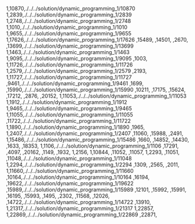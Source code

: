 1,10870,./../../solution/dynamic_programming_1/10870
1,2839,./../../solution/dynamic_programming_1/2839
1,2748,./../../solution/dynamic_programming_1/2748
1,1010,./../../solution/dynamic_programming_1/1010
1,9655,./../../solution/dynamic_programming_1/9655
1,17626,./../../solution/dynamic_programming_1/17626
,15489,
,14501,
,2670,
,13699,./../../solution/dynamic_programming_1/13699
1,1463,./../../solution/dynamic_programming_1/1463
1,9095,./../../solution/dynamic_programming_1/9095
,1003,
1,11726,./../../solution/dynamic_programming_1/11726
1,2579,./../../solution/dynamic_programming_1/2579
,2193,
1,11727,./../../solution/dynamic_programming_1/11727
,9461,./../../solution/dynamic_programming_1/9461
,1699,
,15990,./../../solution/dynamic_programming_1/15990
,10211,
,17175,
,15624,
,17212,
,2876,
,20152,
1,11053,./../../solution/dynamic_programming_1/11053
1,1912,./../../solution/dynamic_programming_1/1912
1,9465,./../../solution/dynamic_programming_1/9465
1,11055,./../../solution/dynamic_programming_1/11055
,11722,./../../solution/dynamic_programming_1/11722
1,1890,./../../solution/dynamic_programming_1/1890
,1965,
1,2407,./../../solution/dynamic_programming_1/2407
,11060,
,15988,
,2491,
1,15486,./../../solution/dynamic_programming_1/15486
,1660,
,14852,
,14430,
,1633,
,18353,
1,1106,./../../solution/dynamic_programming_1/1106
,17291,
,4097,
,20162,
,1149,
,1932,
1,2156,
1,10844,
,11052,
,11057,
1,2293,
,11051,
,11048,./../../solution/dynamic_programming_1/11048
1,2294,./../../solution/dynamic_programming_1/2294
,1309,
,2565,
,2011,
1,11660,./../../solution/dynamic_programming_1/11660
,10164,./../../solution/dynamic_programming_1/10164
,16194,
,19622,./../../solution/dynamic_programming_1/19622
,15989,./../../solution/dynamic_programming_1/15989
,12101,
,15992,
,15991,
,16195,
,15993,
,1495,
,2302,
,11568,
,12026,
,14722,./../../solution/dynamic_programming_1/14722
,13910,
1,21317,./../../solution/dynamic_programming_1/21317
1,22857,
1,22869,./../../solution/dynamic_programming_1/22869
,22871,
